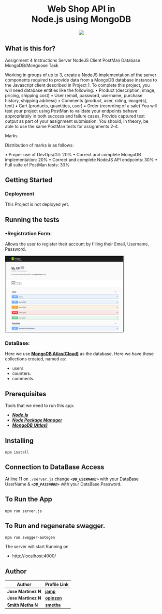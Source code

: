 <h1 align="center">
    <b>Web Shop API in<br> Node.js using MongoDB </b> 
<br>
</h1>


<p align="center">
  <a href="/LICENSE"><img src="https://img.shields.io/github/license/guruhariharaun/Registration-and-Login-Form-in-Nodejs-and-MongoDB.svg?style=flat-square"></a>
</p>


## What is this for?
Assignment 4
Instructions
Server NodeJS
Client PostMan
Database MongoDB/Mongoose
Task

Working in groups of up to 3, create a NodeJS implementation of the server components required to provide data from a MongoDB database instance to the Javascript client described in Project 1.
To complete this project, you will need database entities like the following:
• Product (description, image, pricing, shipping cost)
• User (email, password, username, purchase history, shipping address)
• Comments (product, user, rating, image(s), text)
• Cart (products, quantities, user)
• Order (recording of a sale)
You will test your project using PostMan to validate your endpoints behave appropriately in both success and failure cases. Provide captured test output as part of your assignment submission. You should, in theory, be able to use the same PostMan tests for assignments 2-4.


Marks

Distribution of marks is as follows:

• Proper use of DevOps/Git: 20%
• Correct and complete MongoDB implementation: 20%
• Correct and complete NodeJS API endpoints: 30%
• Full suite of PostMan tests: 30%

## Getting Started

### Deployment
This Project is not deployed yet.

## Running the tests

### •Registration Form:
Allows the user to register their account by filling their Email, Username, Password.

<img src="./docs/swagger.PNG" height="250" width="390" style="border: 1px solid black;">
 

### DataBase:
Here we use **[MongoDB Atlas(Cloud)](https://www.mongodb.com/cloud/atlas)** as the database. Here we have these collections created, named as:
- users.
- counters.
- comments.

 

## Prerequisites
Tools that we need to run this app:

- ***[Node.js](https://nodejs.org/en/)***
- ***[Node Package Manager](https://www.npmjs.com/get-npm)***
- ***[MongoDB (Atlas)](https://www.mongodb.com/cloud/atlas)***


## Installing
```
npm install
```
## Connection to DataBase Access
At line 11 on ```./server.js``` change ***```<DB_USERNAME>```*** with your DataBase UserName & ***```<DB_PASSWORD>```*** with your DataBase Password.

## To Run the App 
```
npm run server.js
```
## To Run and  regenerate swagger.
```
npm run swagger-autogen
```

The server will start Running on
+ http://localhost:4000/


## Author

| Author                | Profile Link                                       |
| --------------------- | :------------------------------------------------- |
| **Jose Martinez N** | **[jamp](https://github.com/joshepp)** |
| **Jose Martinez N** | **[opinzon](https://github.com/oscarpinzon)** |
| **Smith Metha N** | **[smetha](https://github.com/)** |

 